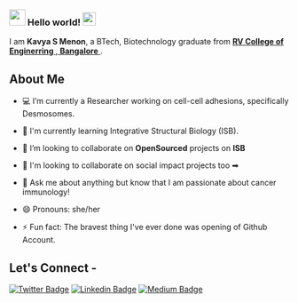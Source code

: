 ### <img src="https://github.com/abhishekapk/abhishekapk/blob/master/Assests/Hi.gif" width="29px"> Hello world!&nbsp;<img src="https://github.com/abhishekapk/abhishekapk/blob/master/Assests/Earth.gif" width="24px">

I am **Kavya S Menon**, a BTech, Biotechnology graduate from <a href="https://www.rvce.edu.in/"> <b>RV College of Enginerring </b>, <b>Bangalore</b> </a>. 

## About Me


- 💻 I’m currently a Researcher working on cell-cell adhesions, specifically Desmosomes.

- 🧬 I'm currently learning Integrative Structural Biology (ISB).

- 🔭 I’m looking to collaborate on **OpenSourced** projects on **ISB**

- 👯 I'm looking to collaborate on social impact projects too ➡ 

- 💬 Ask me about anything but know that I am passionate about cancer immunology!

- 😄 Pronouns: she/her 

- ⚡ Fun fact: The bravest thing I've ever done was opening of Github Account.

## Let's Connect -

[![Twitter Badge](https://img.shields.io/badge/-@Abhishek_Apk-1ca0f1?style=flat-square&labelColor=1ca0f1&logo=twitter&logoColor=white&link=https://twitter.com/Abhishek_Apk)](https://twitter.com/Abhishek_Apk) [![Linkedin Badge](https://img.shields.io/badge/-abhishekapk-blue?style=flat-square&logo=Linkedin&logoColor=white&link=https://www.linkedin.com/in/abhishekapk/)](https://www.linkedin.com/in/abhishekapk/) [![Medium Badge](https://img.shields.io/badge/-@abhishekapk-03a57a?style=flat-square&labelColor=000000&logo=Medium&link=https://medium.com/@abhishekapk)](https://medium.com/@abhishekapk)
